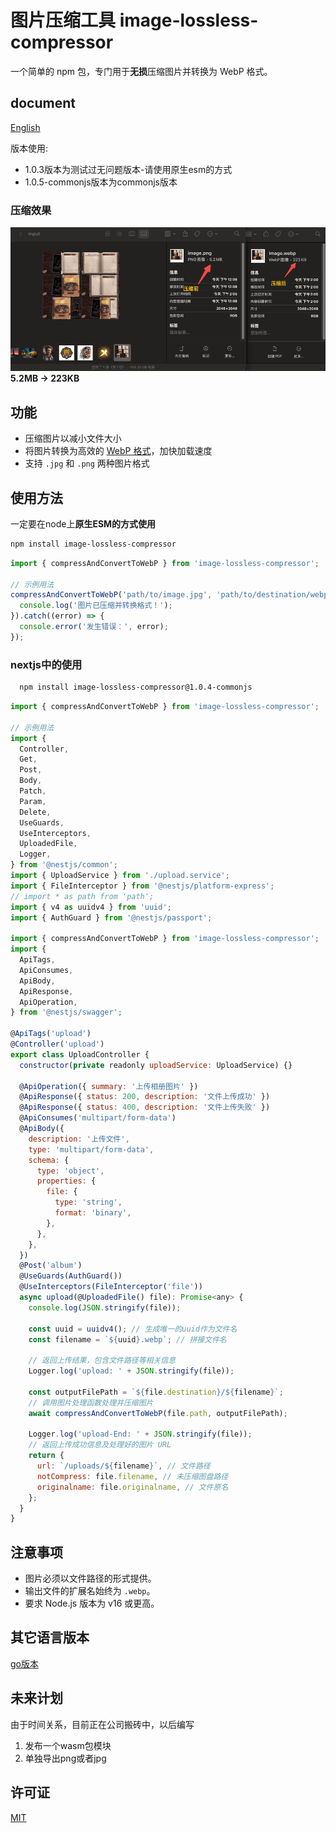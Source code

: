 # 图片压缩工具 image-lossless-compressor

一个简单的 npm 包，专门用于**无损**压缩图片并转换为 WebP 格式。

## document

[English](/docs/english.md)

版本使用:

- 1.0.3版本为测试过无问题版本-请使用原生esm的方式
- 1.0.5-commonjs版本为commonjs版本

### 压缩效果

![Alt text](/imgs/result.png)
**5.2MB -> 223KB**

## 功能

- 压缩图片以减小文件大小
- 将图片转换为高效的 [WebP 格式](https://developers.google.com/speed/webp)，加快加载速度
- 支持 `.jpg` 和 `.png` 两种图片格式

## 使用方法

一定要在node上**原生ESM的方式使用**

```bash
npm install image-lossless-compressor

```

```javascript
import { compressAndConvertToWebP } from 'image-lossless-compressor';

// 示例用法
compressAndConvertToWebP('path/to/image.jpg', 'path/to/destination/webp').then(() => {
  console.log('图片已压缩并转换格式！');
}).catch((error) => {
  console.error('发生错误：', error);
});
```

### nextjs中的使用

```bash
  npm install image-lossless-compressor@1.0.4-commonjs

```

```javascript
import { compressAndConvertToWebP } from 'image-lossless-compressor';

// 示例用法
import {
  Controller,
  Get,
  Post,
  Body,
  Patch,
  Param,
  Delete,
  UseGuards,
  UseInterceptors,
  UploadedFile,
  Logger,
} from '@nestjs/common';
import { UploadService } from './upload.service';
import { FileInterceptor } from '@nestjs/platform-express';
// import * as path from 'path';
import { v4 as uuidv4 } from 'uuid';
import { AuthGuard } from '@nestjs/passport';

import { compressAndConvertToWebP } from 'image-lossless-compressor';
import {
  ApiTags,
  ApiConsumes,
  ApiBody,
  ApiResponse,
  ApiOperation,
} from '@nestjs/swagger';

@ApiTags('upload')
@Controller('upload')
export class UploadController {
  constructor(private readonly uploadService: UploadService) {}

  @ApiOperation({ summary: '上传相册图片' })
  @ApiResponse({ status: 200, description: '文件上传成功' })
  @ApiResponse({ status: 400, description: '文件上传失败' })
  @ApiConsumes('multipart/form-data')
  @ApiBody({
    description: '上传文件',
    type: 'multipart/form-data',
    schema: {
      type: 'object',
      properties: {
        file: {
          type: 'string',
          format: 'binary',
        },
      },
    },
  })
  @Post('album')
  @UseGuards(AuthGuard())
  @UseInterceptors(FileInterceptor('file'))
  async upload(@UploadedFile() file): Promise<any> {
    console.log(JSON.stringify(file));

    const uuid = uuidv4(); // 生成唯一的uuid作为文件名
    const filename = `${uuid}.webp`; // 拼接文件名

    // 返回上传结果，包含文件路径等相关信息
    Logger.log('upload: ' + JSON.stringify(file));

    const outputFilePath = `${file.destination}/${filename}`;
    // 调用图片处理函数处理并压缩图片
    await compressAndConvertToWebP(file.path, outputFilePath);
  
    Logger.log('upload-End: ' + JSON.stringify(file));
    // 返回上传成功信息及处理好的图片 URL
    return {
      url: `/uploads/${filename}`, // 文件路径
      notCompress: file.filename, // 未压缩图盘路径
      originalname: file.originalname, // 文件原名
    };
  }
}
```

## 注意事项

- 图片必须以文件路径的形式提供。
- 输出文件的扩展名始终为 `.webp`。
- 要求 Node.js 版本为 v16 或更高。

## 其它语言版本

[go版本](https://github.com/congwa/imageCompressor)

## 未来计划

由于时间关系，目前正在公司搬砖中，以后编写

1. 发布一个wasm包模块
2. 单独导出png或者jpg

## 许可证

[MIT](https://opensource.org/licenses/MIT)